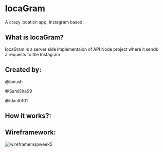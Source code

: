 # locaGram
A crazy location app, Instagram based.

## What is locaGram?
locaGram is a server side implementaion of API Node project where it sends a requests to the Instagram 

## Created by:
@ionush

@SamiSha99

@idantb101

## How it works?:


## Wireframework:
![wireframemapweek5](https://user-images.githubusercontent.com/29677942/33314874-9c263eb4-d437-11e7-84df-e004be747e2f.jpg)

